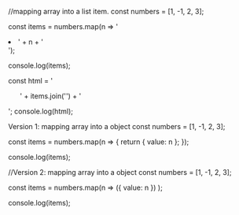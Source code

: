 

//mapping array into a list item. 
const numbers = [1, -1, 2, 3];

const items = numbers.map(n => '<li>' + n + '</li>');

console.log(items);

const html = '<ul>' + items.join('') + '</ul>';
console.log(html);

Version 1: mapping array into a object
const numbers = [1, -1, 2, 3];

const items = numbers.map(n => {
  return { value: n };
});

console.log(items);

//Version 2: mapping array into a object
const numbers = [1, -1, 2, 3];

const items = numbers.map(n => ({ value: n }) );

console.log(items);
